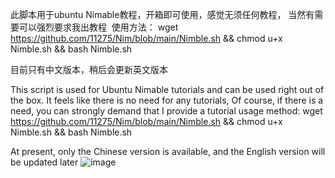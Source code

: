 此脚本用于ubuntu Nimable教程，开箱即可使用，感觉无须任何教程，
当然有需要可以强烈要求我出教程
﻿
使用方法：
wget https://github.com/11275/Nim/blob/main/Nimble.sh && chmod u+x Nimble.sh && bash Nimble.sh

目前只有中文版本，稍后会更新英文版本



This script is used for Ubuntu Nimable tutorials and can be used right out of the box. It feels like there is no need for any tutorials,
Of course, if there is a need, you can strongly demand that I provide a tutorial
usage method:
wget  https://github.com/11275/Nim/blob/main/Nimble.sh  && chmod u+x Nimble.sh && bash Nimble.sh

At present, only the Chinese version is available, and the English version will be updated later
![image](https://github.com/user-attachments/assets/35e3b190-b119-467b-ab02-f1f406aed76a)
